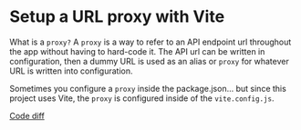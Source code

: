 # Setup a URL proxy with Vite

What is a `proxy?` A `proxy` is a way to refer to an API endpoint url throughout the app without having to hard-code it. The API url can be written in configuration, then a dummy URL is used as an alias or `proxy` for whatever URL is written into configuration.

Sometimes you configure a `proxy` inside the package.json... but since this project uses Vite, the `proxy` is configured inside of the `vite.config.js`.

[Code diff](https://github.com/g-milligan/reactproject/commit/0b4d2cbe061c8ce9a5c29941fea14646953338f4)